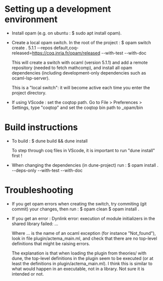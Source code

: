 # Setting up a development environment

- Install opam (e.g. on ubuntu : $ sudo apt install opam). 

- Create a local opam switch. In the root of the project :
  $ opam switch create . 5.1.1 --repos default,coq-released=https://coq.inria.fr/opam/released --with-test --with-doc

  This will create a switch with ocaml (version 5.1.1) and add a remote repository (needed to fetch mathcomp),
  and install all opam dependencies (including development-only dependencies such as ocaml-lsp-server).

  This is a "local switch": it will become active each time you enter the project directory.

- If using VScode : set the coqtop path. 
  Go to File > Preferences > Settings, type "coqtop" and set the coqtop bin path to _opam/bin

# Build instructions 

- To build :
  $ dune build && dune install

  To step through coq files in VScode, it is important to run "dune install" first !
  
- When changing the dependencies (in dune-project) run :
  $ opam install . --deps-only --with-test --with-doc

# Troubleshooting 

- If you get opam errors when creating the switch,
  try commiting (git commit) your changes, then run :
  $ opam clean
  $ opam install .



- If you get an error :
    Dynlink error: execution of module initializers in the shared library failed: ...

  Where ... is the name of an ocaml exception (for instance "Not_found"),
  look in file plugin/actema_main.ml, and check that there are no top-level definitions that 
  might be raising errors. 

  The explanation is that when loading the plugin from theories/ with dune, the top-level definitions in 
  the plugin seem to be executed (or at least the definitions in plugin/actema_main.ml). 
  I think this is similar to what would happen in an executable, not in a library. Not sure it is intended or not.
